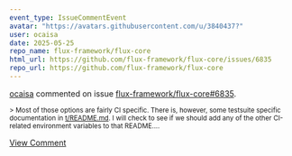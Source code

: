 ```yaml
---
event_type: IssueCommentEvent
avatar: "https://avatars.githubusercontent.com/u/3840437?"
user: ocaisa
date: 2025-05-25
repo_name: flux-framework/flux-core
html_url: https://github.com/flux-framework/flux-core/issues/6835
repo_url: https://github.com/flux-framework/flux-core
---
```


<a href='https://github.com/ocaisa' target='_blank'>ocaisa</a> commented on issue <a href='https://github.com/flux-framework/flux-core/issues/6835' target='_blank'>flux-framework/flux-core#6835</a>.

<small>> Most of those options are fairly CI specific. There is, however, some testsuite specific documentation in [t/README.md](https://github.com/flux-framework/flux-core/tree/master/t#readme). I will check to see if we should add any of the other CI-related environment variables to that README....</small>

<a href='https://github.com/flux-framework/flux-core/issues/6835' target='_blank'>View Comment</a>